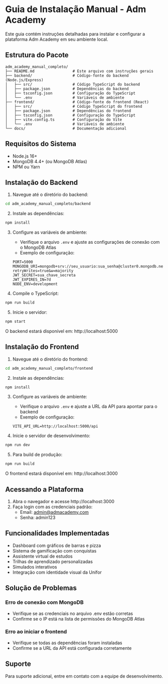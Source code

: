 # Guia de Instalação Manual - Adm Academy

Este guia contém instruções detalhadas para instalar e configurar a plataforma Adm Academy em seu ambiente local.

## Estrutura do Pacote

```
adm_academy_manual_completo/
├── README.md                 # Este arquivo com instruções gerais
├── backend/                  # Código-fonte do backend (Node.js/Express)
│   ├── src/                  # Código TypeScript do backend
│   ├── package.json          # Dependências do backend
│   ├── tsconfig.json         # Configuração do TypeScript
│   └── .env                  # Variáveis de ambiente
├── frontend/                 # Código-fonte do frontend (React)
│   ├── src/                  # Código TypeScript do frontend
│   ├── package.json          # Dependências do frontend
│   ├── tsconfig.json         # Configuração do TypeScript
│   ├── vite.config.ts        # Configuração do Vite
│   └── .env                  # Variáveis de ambiente
└── docs/                     # Documentação adicional
```

## Requisitos do Sistema

- Node.js 16+ 
- MongoDB 4.4+ (ou MongoDB Atlas)
- NPM ou Yarn

## Instalação do Backend

1. Navegue até o diretório do backend:
```bash
cd adm_academy_manual_completo/backend
```

2. Instale as dependências:
```bash
npm install
```

3. Configure as variáveis de ambiente:
   - Verifique o arquivo `.env` e ajuste as configurações de conexão com o MongoDB Atlas
   - Exemplo de configuração:
   ```
   PORT=5000
   MONGODB_URI=mongodb+srv://seu_usuario:sua_senha@cluster0.mongodb.net/adm_academy?retryWrites=true&w=majority
   JWT_SECRET=sua_chave_secreta
   JWT_EXPIRES_IN=7d
   NODE_ENV=development
   ```

4. Compile o TypeScript:
```bash
npm run build
```

5. Inicie o servidor:
```bash
npm start
```

O backend estará disponível em: http://localhost:5000

## Instalação do Frontend

1. Navegue até o diretório do frontend:
```bash
cd adm_academy_manual_completo/frontend
```

2. Instale as dependências:
```bash
npm install
```

3. Configure as variáveis de ambiente:
   - Verifique o arquivo `.env` e ajuste a URL da API para apontar para o backend
   - Exemplo de configuração:
   ```
   VITE_API_URL=http://localhost:5000/api
   ```

4. Inicie o servidor de desenvolvimento:
```bash
npm run dev
```

5. Para build de produção:
```bash
npm run build
```

O frontend estará disponível em: http://localhost:3000

## Acessando a Plataforma

1. Abra o navegador e acesse http://localhost:3000
2. Faça login com as credenciais padrão:
   - Email: admin@admacademy.com
   - Senha: admin123

## Funcionalidades Implementadas

- Dashboard com gráficos de barras e pizza
- Sistema de gamificação com conquistas
- Assistente virtual de estudos
- Trilhas de aprendizado personalizadas
- Simulados interativos
- Integração com identidade visual da Unifor

## Solução de Problemas

### Erro de conexão com MongoDB
- Verifique se as credenciais no arquivo .env estão corretas
- Confirme se o IP está na lista de permissões do MongoDB Atlas

### Erro ao iniciar o frontend
- Verifique se todas as dependências foram instaladas
- Confirme se a URL da API está configurada corretamente

## Suporte

Para suporte adicional, entre em contato com a equipe de desenvolvimento.
